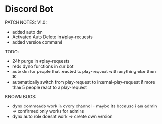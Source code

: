 # Discord Bot

PATCH NOTES:
 V1.0:
- added auto dm
- Activated Auto Delete in #play-requests 
- added version command

TODO:
- 24h purge in #play-requests 
- redo dyno functions in our bot
- auto dm for people that reacted to play-request with anything else then :x:
- automatically switch from play-request to internal-play-request if more than 5 people  react to a play-request

KNOWN BUGS:
- dyno commands work in every channel - maybe its because i am admin => confirmed only works for admins
- dyno auto role doesnt work => create own version

